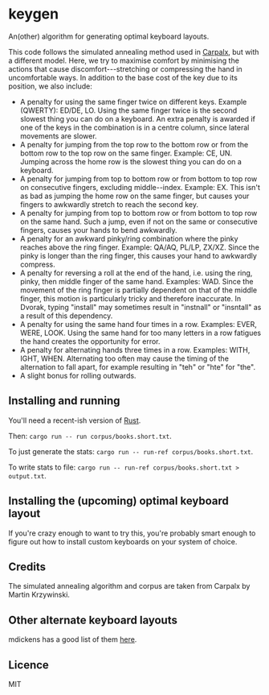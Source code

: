 # keygen

An(other) algorithm for generating optimal keyboard layouts.

This code follows the simulated annealing method used in [Carpalx](http://mkweb.bcgsc.ca/carpalx/?simulated_annealing), but with a different model. Here, we try to maximise comfort by minimising the actions that cause discomfort---stretching or compressing the hand in uncomfortable ways. In addition to the base cost of the key due to its position, we also include:

* A penalty for using the same finger twice on different keys. Example (QWERTY): ED/DE, LO. Using the same finger twice is the second slowest thing you can do on a keyboard. An extra penalty is awarded if one of the keys in the combination is in a centre column, since lateral movements are slower.
* A penalty for jumping from the top row to the bottom row or from the bottom row to the top row on the same finger. Example: CE, UN. Jumping across the home row is the slowest thing you can do on a keyboard.
* A penalty for jumping from top to bottom row or from bottom to top row on consecutive fingers, excluding middle--index. Example: EX. This isn't as bad as jumping the home row on the same finger, but causes your fingers to awkwardly stretch to reach the second key.
* A penalty for jumping from top to bottom row or from bottom to top row on the same hand. Such a jump, even if not on the same or consecutive fingers, causes your hands to bend awkwardly.
* A penalty for an awkward pinky/ring combination where the pinky reaches above the ring finger. Example: QA/AQ, PL/LP, ZX/XZ. Since the pinky is longer than the ring finger, this causes your hand to awkwardly compress.
* A penalty for reversing a roll at the end of the hand, i.e. using the ring, pinky, then middle finger of the same hand. Examples: WAD. Since the movement of the ring finger is partially dependent on that of the middle finger, this motion is particularly tricky and therefore inaccurate. In Dvorak, typing "install" may sometimes result in "instnall" or "insntall" as a result of this dependency.
* A penalty for using the same hand four times in a row. Examples: EVER, WERE, LOOK. Using the same hand for too many letters in a row fatigues the hand creates the opportunity for error.
* A penalty for alternating hands three times in a row. Examples: WITH, IGHT, WHEN. Alternating too often may cause the timing of the alternation to fall apart, for example resulting in "teh" or "hte" for "the".
* A slight bonus for rolling outwards.

## Installing and running

You'll need a recent-ish version of [Rust](https://www.rust-lang.org/).

Then: `cargo run -- run corpus/books.short.txt`.

To just generate the stats: `cargo run -- run-ref corpus/books.short.txt`.

To write stats to file: `cargo run -- run-ref corpus/books.short.txt > output.txt`.

## Installing the (upcoming) optimal keyboard layout

If you're crazy enough to want to try this, you're probably smart enough to figure out how to install custom keyboards on your system of choice.

## Credits

The simulated annealing algorithm and corpus are taken from Carpalx by Martin Krzywinski.

## Other alternate keyboard layouts

mdickens has a good list of them [here](http://mdickens.me/typing/alternative_layouts.html).

## Licence

MIT